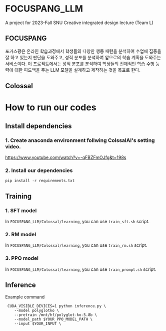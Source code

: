 # FOCUSPANG_LLM
A project for 2023-Fall SNU Creative integrated design lecture (Team L)

## FOCUSPANG
포커스팡은 온라인 학습과정에서 학생들의 다양한 행동 패턴을 분석하여 수업에 집중을 잘 하고 있는지 판단을 도와주고, 성적 분포를 분석하여 앞으로의 학습 계획을 도와주는 서비스이다.
이 프로젝트에서는 성적 분포를 분석하여 학생들의 전체적인 학습 수행 능력에 대한 피드백을 주는 LLM 모델을 설계하고 제작하는 것을 목표로 한다.

## Colossal


# How to run our codes
## Install dependencies
### 1. Create anaconda environment follwing ColssalAI's setting video.  
https://www.youtube.com/watch?v=-qFBZFmOJfg&t=198s  

### 2. Install our dependencies
`pip install -r requirements.txt`  

## Training  
### 1. SFT model
In `FOCUSPANG_LLM/Colossal/learning`, you can use `train_sft.sh` script.  

### 2. RM model
In `FOCUSPANG_LLM/Colossal/learning`, you can use `train_rm.sh` script.  

### 3. PPO model
In `FOCUSPANG_LLM/Colossal/learning`, you can use `train_prompt.sh` script.  

## Inference
Example command  
``` 
 CUDA_VISIBLE_DEVICES=1 python inference.py \
    --model polyglotko \
    --pretrain /mnt/hf/polyglot-ko-5.8b \
    --model_path $YOUR_PPO_MODEL_PATH \
    --input $YOUR_INPUT \
```


